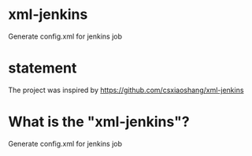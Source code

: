 # xml-jenkins
Generate config.xml for jenkins job

# statement
The project was inspired by https://github.com/csxiaoshang/xml-jenkins

# What is the "xml-jenkins"?
Generate config.xml for jenkins job
